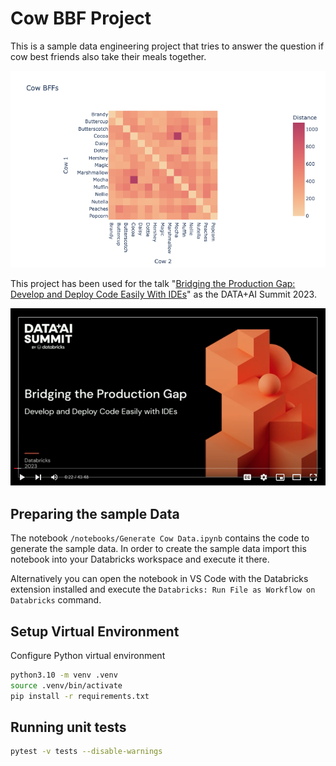 # Cow BBF Project

This is a sample data engineering project that tries to answer the question if cow best friends also take their meals together. 

![Youtube](images/heatmap.png)

This project has been used for the talk "[Bridging the Production Gap: Develop and Deploy Code Easily With IDEs](https://www.databricks.com/dataaisummit/session/bridging-production-gap-develop-and-deploy-code-easily-ides/)" as the DATA+AI Summit 2023.

[![Youtube](images/video.png)](https://www.youtube.com/watch?v=-mtwFb9Dyy0)

## Preparing the sample Data

The notebook `/notebooks/Generate Cow Data.ipynb` contains the code to generate the sample data. In order to create the sample data import this notebook into your Databricks workspace and execute it there.

Alternatively you can open the notebook in VS Code with the Databricks extension installed and execute the `Databricks: Run File as Workflow on Databricks` command.

## Setup Virtual Environment

Configure Python virtual environment

```sh
python3.10 -m venv .venv
source .venv/bin/activate
pip install -r requirements.txt
```

## Running unit tests

```sh
pytest -v tests --disable-warnings
```
